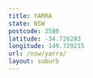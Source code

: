 ```yaml
---
title: YARRA
state: NSW
postcode: 2580
latitude: -34.726283
longitude: 149.729215
url: /nsw/yarra/
layout: suburb
---
```

